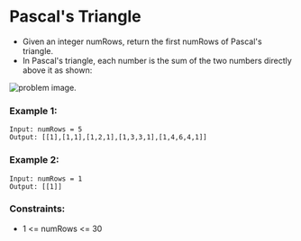 # Pascal's Triangle
- Given an integer numRows, return the first numRows of Pascal's triangle.
- In Pascal's triangle, each number is the sum of the two numbers directly above it as shown:

 ![problem image.](https://upload.wikimedia.org/wikipedia/commons/0/0d/PascalTriangleAnimated2.gif "problem image.")

### Example 1:
    Input: numRows = 5
    Output: [[1],[1,1],[1,2,1],[1,3,3,1],[1,4,6,4,1]]

### Example 2:
    Input: numRows = 1
    Output: [[1]]
 
### Constraints:
- 1 <= numRows <= 30